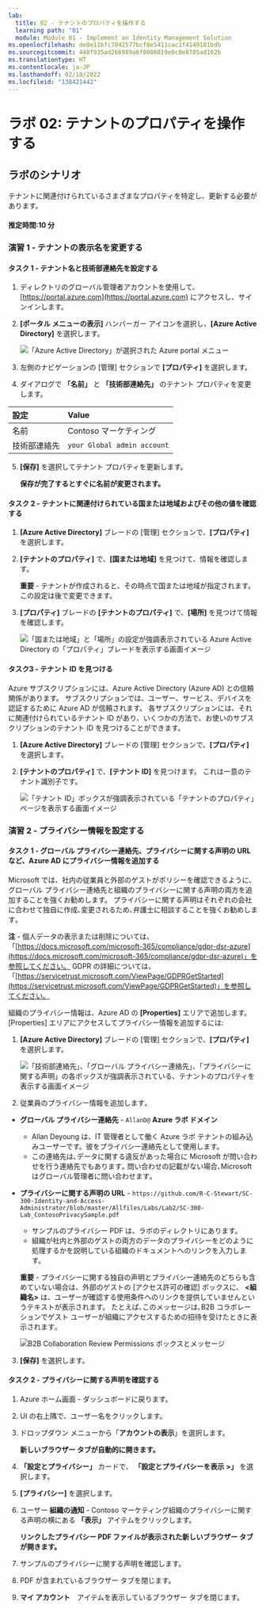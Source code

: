 ```yaml
---
lab:
  title: 02 - テナントのプロパティを操作する
  learning path: "01"
  module: Module 01 - Implement an Identity Management Solution
ms.openlocfilehash: de8e11bfc7042577bcf8e5411cac1f4149101bdb
ms.sourcegitcommit: 448f935ad266989a6f0086019e0c0e0785ad162b
ms.translationtype: HT
ms.contentlocale: ja-JP
ms.lasthandoff: 02/10/2022
ms.locfileid: "138421442"
---
```

# <a name="lab-02-working-with-tenant-properties"></a>ラボ 02: テナントのプロパティを操作する

## <a name="lab-scenario"></a>ラボのシナリオ

テナントに関連付けられているさまざまなプロパティを特定し、更新する必要があります。

#### <a name="estimated-time-10-minutes"></a>推定時間:10 分

### <a name="exercise-1---changing-the-tenant-display-name"></a>演習 1 - テナントの表示名を変更する

#### <a name="task-1---set-the-tenant-name-and-technical-contact"></a>タスク 1 - テナント名と技術部連絡先を設定する

1. ディレクトリのグローバル管理者アカウントを使用して、[https://portal.azure.com](https://portal.azure.com) にアクセスし、サインインします。

2. **[ポータル メニューの表示]** ハンバーガー アイコンを選択し、**[Azure Active Directory]** を選択します。

    ![「Azure Active Directory」が選択された Azure portal メニュー](./media/azure-portal-menu-aad.png)

3. 左側のナビゲーションの [管理] セクションで **[プロパティ]** を選択します。

4. ダイアログで **「名前」** と **「技術部連絡先」** のテナント プロパティを変更します。

| **設定** | **Value** |
| :--- | :--- |
| 名前 | Contoso マーケティング |
| 技術部連絡先 | `your Global admin account` |

5. **[保存]** を選択してテナント プロパティを更新します。

   **保存が完了するとすぐに名前が変更されます。**

#### <a name="task-2---review-the-country-or-region-and-other-values-associated-with-your-tenant"></a>タスク 2 - テナントに関連付けられている国または地域およびその他の値を確認する

1. **[Azure Active Directory]** ブレードの [管理] セクションで、**[プロパティ]** を選択します。

2. **[テナントのプロパティ]** で、**[国または地域]** を見つけて、情報を確認します。

    **重要** - テナントが作成されると、その時点で国または地域が指定されます。 この設定は後で変更できます。

3. **[プロパティ]** ブレードの **[テナントのプロパティ]** で、**[場所]** を見つけて情報を確認します。

    ![「国または地域」と「場所」の設定が強調表示されている Azure Active Directory の「プロパティ」ブレードを表示する画面イメージ](./media/azure-active-directory-properties-country-location.png)

#### <a name="task-3---finding-the-tenant-id"></a>タスク3 - テナント ID を見つける

Azure サブスクリプションには、Azure Active Directory (Azure AD) との信頼関係があります。 サブスクリプションでは、ユーザー、サービス、デバイスを認証するために Azure AD が信頼されます。 各サブスクリプションには、それに関連付けられているテナント ID があり、いくつかの方法で、お使いのサブスクリプションのテナント ID を見つけることができます。

1. **[Azure Active Directory]** ブレードの [管理] セクションで、**[プロパティ]** を選択します。

2. **[テナントのプロパティ]** で、**[テナント ID]** を見つけます。 これは一意のテナント識別子です。

    ![「テナント ID」ボックスが強調表示されている「テナントのプロパティ」ページを表示する画面イメージ](./media/portal-tenant-id.png)

### <a name="exercise-2---setting-your-privacy-information"></a>演習 2 - プライバシー情報を設定する

#### <a name="task-1---adding-your-privacy-info-on-azure-ad-including-global-privacy-contact-and-privacy-statement-url"></a>タスク 1 - グローバル プライバシー連絡先、プライバシーに関する声明の URL など、Azure AD にプライバシー情報を追加する

Microsoft では、社内の従業員と外部のゲストがポリシーを確認できるように、グローバル プライバシー連絡先と組織のプライバシーに関する声明の両方を追加することを強くお勧めします。 プライバシーに関する声明はそれぞれの会社に合わせて独自に作成､変更されるため､弁護士に相談することを強くお勧めします｡

   **注** - 個人データの表示または削除については、「[https://docs.microsoft.com/microsoft-365/compliance/gdpr-dsr-azure](https://docs.microsoft.com/microsoft-365/compliance/gdpr-dsr-azure)」を参照してください。 GDPR の詳細については、「[https://servicetrust.microsoft.com/ViewPage/GDPRGetStarted](https://servicetrust.microsoft.com/ViewPage/GDPRGetStarted)」を参照してください。

組織のプライバシー情報は、Azure AD の **[Properties]** エリアで追加します。 [Properties] エリアにアクセスしてプライバシー情報を追加するには:

1. **[Azure Active Directory]** ブレードの [管理] セクションで、**[プロパティ]** を選択します。

    ![「技術部連絡先」、「グローバル プライバシー連絡先」、「プライバシーに関する声明」の各ボックスが強調表示されている、テナントのプロパティを表示する画面イメージ](./media/properties-area.png)

2. 従業員のプライバシー情報を追加します｡

- **グローバル プライバシー連絡先** - `AllanD@` **Azure ラボ ドメイン**
     - Allan Deyoung は、IT 管理者として働く Azure ラボ テナントの組み込みユーザーです。彼をプライバシー連絡先として使用します。
     - この連絡先は､データに関する違反があった場合に Microsoft が問い合わせを行う連絡先でもあります｡ 問い合わせの記載がない場合､Microsoft はグローバル管理者に問い合わせます｡

- **プライバシーに関する声明の URL** -  `https://github.com/R-C-Stewart/SC-300-Identity-and-Access-Administrator/blob/master/Allfiles/Labs/Lab2/SC-300-Lab_ContosoPrivacySample.pdf`
     - サンプルのプライバシー PDF は、ラボのディレクトリにあります。
     - 組織が社内と外部のゲストの両方のデータのプライバシーをどのように処理するかを説明している組織のドキュメントへのリンクを入力します。

    **重要** - プライバシーに関する独自の声明とプライバシー連絡先のどちらも含めていない場合は、外部のゲストの [アクセス許可の確認] ボックスに、 **<組織名\>** は、ユーザーが確認する使用条件へのリンクを提供していませんというテキストが表示されます。 たとえば､このメッセージは､B2B コラボレーションでゲスト ユーザーが組織にアクセスするための招待を受けたときに表示されます｡

    ![B2B Collaboration Review Permissions ボックスとメッセージ](./media/active-directory-no-privacy-statement-or-contact.png)

3. **[保存]** を選択します。

#### <a name="task-2---check-your-privacy-statement"></a>タスク 2 - プライバシーに関する声明を確認する

1. Azure ホーム画面 - ダッシュボードに戻ります。
2. UI の右上隅で、ユーザー名をクリックします。
3. ドロップダウン メニューから「**アカウントの表示**」を選択します。

     **新しいブラウザー タブが自動的に開きます。**

4. **「設定とプライバシー」** カードで、 **「設定とプライバシーを表示 >」** を選択します。
5. **[プライバシー]** を選択します。
6. ユーザー **組織の通知** - Contoso マーケティング組織のプライバシーに関する声明の横にある **「表示」** アイテムをクリックします。

     **リンクしたプライバシー PDF ファイルが表示された新しいブラウザー タブが開きます。**

7. サンプルのプライバシーに関する声明を確認します。
8. PDF が含まれているブラウザー タブを閉じます。
9. **マイ アカウント**　アイテムを表示しているブラウザー タブを閉じます。
